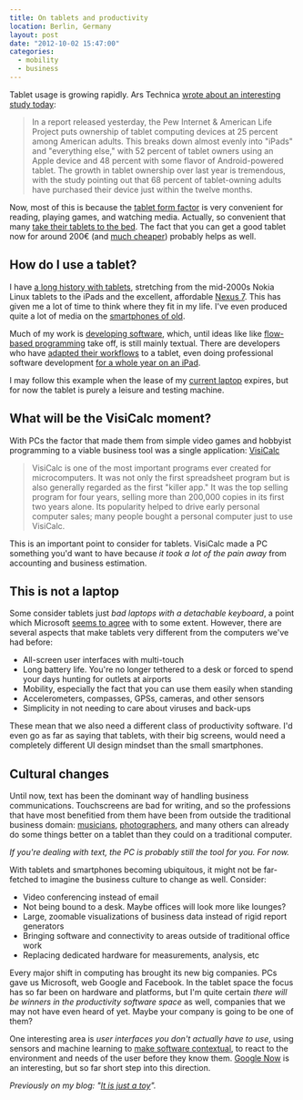```yaml
---
title: On tablets and productivity
location: Berlin, Germany
layout: post
date: "2012-10-02 15:47:00"
categories:
  - mobility
  - business
---
```

Tablet usage is growing rapidly. Ars Technica [wrote about an interesting study today](http://arstechnica.com/gadgets/2012/10/study-shows-25-of-americans-own-a-tablet/):

> In a report released yesterday, the Pew Internet & American Life Project puts ownership of tablet computing devices at 25 percent among American adults. This breaks down almost evenly into "iPads" and "everything else," with 52 percent of tablet owners using an Apple device and 48 percent with some flavor of Android-powered tablet. The growth in tablet ownership over last year is tremendous, with the study pointing out that 68 percent of tablet-owning adults have purchased their device just within the twelve months.

Now, most of this is because the [tablet form factor](http://bergie.iki.fi/blog/why_the_tablet_form_factor_is_winning/) is very convenient for reading, playing games, and watching media. Actually, so convenient that many [take their tablets to the bed](http://www.niemanlab.org/2012/10/let-me-guess-you-sleep-with-your-ipad-dont-you/). The fact that you can get a good tablet now for around 200€ (and [much cheaper](http://techcrunch.com/2012/09/20/aakash-tablet/)) probably helps as well.

## How do I use a tablet?

I have [a long history with tablets](http://bergie.iki.fi/blog/meego-diaspora/), stretching from the mid-2000s Nokia Linux tablets to the iPads and the excellent, affordable [Nexus 7](http://www.google.com/nexus/#/7). This has given me a lot of time to think where they fit in my life. I've even produced quite a lot of media on the [smartphones of old](http://bergie.iki.fi/blog/with_nokia_you-re_not_just_a_consumer/).

Much of my work is [developing software](https://github.com/bergie), which, until ideas like like [flow-based programming](http://noflojs.org/) take off, is still mainly textual. There are developers who have [adapted their workflows](http://yieldthought.com/post/12239282034/swapped-my-macbook-for-an-ipad) to a tablet, even doing professional software development [for a whole year on an iPad](http://yieldthought.com/post/31857050698/ipad-linode-1-year-later).

I may follow this example when the lease of my [current laptop](http://bergie.iki.fi/blog/11-macbook_air-the_best_computer_i-ve_ever_had/) expires, but for now the tablet is purely a leisure and testing machine.

## What will be the VisiCalc moment?

With PCs the factor that made them from simple video games and hobbyist programming to a viable business tool was a single application: [VisiCalc](http://www.trs-80.org/visicalc/)

> VisiCalc is one of the most important programs ever created for microcomputers. It was not only the first spreadsheet program but is also generally regarded as the first "killer app." It was the top selling program for four years, selling more than 200,000 copies in its first two years alone. Its popularity helped to drive early personal computer sales; many people bought a personal computer just to use VisiCalc.

This is an important point to consider for tablets. VisiCalc made a PC something you'd want to have because *it took a lot of the pain away* from accounting and business estimation.

## This is not a laptop

Some consider tablets just _bad laptops with a detachable keyboard_, a point which Microsoft [seems to agree](http://www.microsoft.com/surface/en/us/default.aspx) with to some extent. However, there are several aspects that make tablets very different from the computers we've had before:

* All-screen user interfaces with multi-touch
* Long battery life. You're no longer tethered to a desk or forced to spend your days hunting for outlets at airports
* Mobility, especially the fact that you can use them easily when standing
* Accelerometers, compasses, GPSs, cameras, and other sensors
* Simplicity in not needing to care about viruses and back-ups

These mean that we also need a different class of productivity software. I'd even go as far as saying that tablets, with their big screens, would need a completely different UI design mindset than the small smartphones.

## Cultural changes

Until now, text has been the dominant way of handling business communications. Touchscreens are bad for writing, and so the professions that have most benefitied from them have been from outside the traditional business domain: [musicians](http://www.techradar.com/news/mobile-computing/tablets/how-musicians-are-using-the-ipad-921391), [photographers](http://terrywhite.com/techblog/ipad-fits-photography-workflow/), and many others can already do some things better on a tablet than they could on a traditional computer.

*If you're dealing with text, the PC is probably still the tool for you. For now.*

With tablets and smartphones becoming ubiquitous, it might not be far-fetched to imagine the business culture to change as well. Consider:

* Video conferencing instead of email
* Not being bound to a desk. Maybe offices will look more like lounges?
* Large, zoomable visualizations of business data instead of rigid report generators
* Bringing software and connectivity to areas outside of traditional office work
* Replacing dedicated hardware for measurements, analysis, etc

Every major shift in computing has brought its new big companies. PCs gave us Microsoft, web Google and Facebook. In the tablet space the focus has so far been on hardware and platforms, but I'm quite certain *there will be winners in the productivity software space* as well, companies that we may not have even heard of yet. Maybe your company is going to be one of them?

One interesting area is _user interfaces you don't actually have to use_, using sensors and machine learning to [make software contextual](http://worrydream.com/MagicInk/), to react to the environment and needs of the user before they know them. [Google Now](http://www.google.com/landing/now/) is an interesting, but so far short step into this direction.

*Previously on my blog: "[It is just a toy](http://bergie.iki.fi/blog/it-is-just-a-toy/)".*
